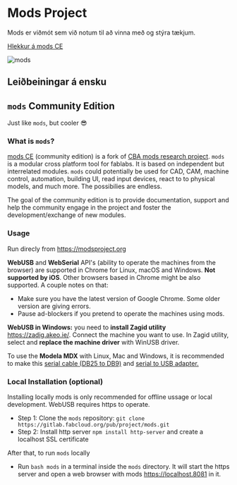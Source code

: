# Mods Project

Mods er viðmót sem við notum til að vinna með og stýra tækjum.

[Hlekkur á mods CE](https://modsproject.org)

![mods](https://gitlab.fabcloud.org/pub/project/mods/-/raw/master/mods.webp)

## Leiðbeiningar á ensku



## `mods` Community Edition

Just like `mods`, but cooler :sunglasses:

### What is `mods`?

[mods CE](https://modsproject.org) (community edition) is a fork of [CBA mods research project](https://gitlab.cba.mit.edu/pub/mods). `mods` is a modular cross platform tool for fablabs. It is based on independent but interrelated modules. `mods` could potentially be used for CAD, CAM, machine control, automation, building UI, read input devices, react to to physical models, and much more. The possibilies are endless.

The goal of the community edition is to provide documentation, support and help the community engage in the project and foster the development/exchange of new modules.

### Usage

Run direcly from https://modsproject.org

**WebUSB** and **WebSerial** API's (ability to operate the machines from the browser) are supported in Chrome for Linux, macOS and Windows. **Not supported by iOS**. Other browsers based in Chrome might be also supported. A couple notes on that:

- Make sure you have the latest version of Google Chrome. Some older version are giving errors.
- Pause ad-blockers if you pretend to operate the machines using mods.

**WebUSB in Windows:** you need to **install Zagid utility** https://zadig.akeo.ie/. Connect the machine you want to use. In Zagid utility, select and **replace the machine driver** with WinUSB driver.

To use the **Modela MDX** with Linux, Mac and Windows, it is recommended to make this [serial cable (DB25 to DB9)](http://fabacademy.org/archives/2015/doc/millingPCBs.html) and [serial to USB adapter.](https://www.startech.com/en-us/cards-adapters/icusb232v2)

### Local Installation (optional)

Installing locally mods is only recommended for offline ussage or local development. WebUSB requires https to operate.

- Step 1: Clone the `mods` repository: `git clone https://gitlab.fabcloud.org/pub/project/mods.git`
- Step 2: Install http server `npm install http-server` and create a localhost SSL certificate

After that, to run `mods` locally

- Run `bash mods` in a terminal inside the `mods` directory. It will start the https server and open a web browser with mods https://localhost.8081 in it.  

